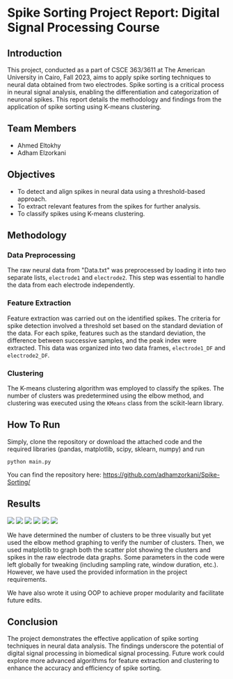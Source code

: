 # Spike Sorting Project Report: Digital Signal Processing Course

## Introduction

This project, conducted as a part of CSCE 363/3611 at The American University in Cairo, Fall 2023, aims to apply spike sorting techniques to neural data obtained from two electrodes. Spike sorting is a critical process in neural signal analysis, enabling the differentiation and categorization of neuronal spikes. This report details the methodology and findings from the application of spike sorting using K-means clustering.

## Team Members
- Ahmed Eltokhy
- Adham Elzorkani

## Objectives

- To detect and align spikes in neural data using a threshold-based approach.
- To extract relevant features from the spikes for further analysis.
- To classify spikes using K-means clustering.

## Methodology

### Data Preprocessing

The raw neural data from "Data.txt" was preprocessed by loading it into two separate lists, `electrode1` and `electrode2`. This step was essential to handle the data from each electrode independently.

### Feature Extraction

Feature extraction was carried out on the identified spikes. The criteria for spike detection involved a threshold set based on the standard deviation of the data. For each spike, features such as the standard deviation, the difference between successive samples, and the peak index were extracted. This data was organized into two data frames, `electrode1_DF` and `electrode2_DF`.

### Clustering

The K-means clustering algorithm was employed to classify the spikes. The number of clusters was predetermined using the elbow method, and clustering was executed using the `KMeans` class from the scikit-learn library.

## How To Run

Simply, clone the repository or download the attached code and the required libraries (pandas, matplotlib, scipy, sklearn, numpy) and run
```
python main.py
```

You can find the repository here:
https://github.com/adhamzorkani/Spike-Sorting/

## Results

**![](https://lh7-us.googleusercontent.com/qrcu8Z4GpS1NoAoH1VUg-uWgqQFNik8Dd5RVJydgBLhiziQkYWMQzTyrhdQVqo_AHvnijpoPW42ZjXOyP7vCLhBAWP5Gn-BQJ8mtQSBQt3XWNfxXcuT7SdsICZsJmsA9YnoLIA5jKmygak7vhs7HaFw)**
**![](https://lh7-us.googleusercontent.com/G0V5YnOJN9hHKE8B_mGcxhB9M0LGGnKOgPDLOvFot7SJLozcT9tdIkDBcNNB44x-iVgtjZnrQlrlxErLeTVISx1YoxZmZ4lq08GkLFVAjIbshh4qfVRViKSE7Xfeqy1UfObzS_TLxDpkrJTCGUdiTPU)**
**![](https://lh7-us.googleusercontent.com/yzn4MMBXaGcOWbmyLr4R0grstu-U2XAMSbrCsJXQcT4zWk8Sf1QI4Y3KEyMCOVMx2skRIq7jJbkxj-iq0bTe6e2Xp_tXripo5kg9d_YMwSsp8Jv3qplamYwcWd3TmHo9-TubioXLcq3MT_TrzCeAA10)**
**![](https://lh7-us.googleusercontent.com/xOlk8rHMiQlFGOmDzDBIeK6Veo0ycgNf7iVmCDurvGWWNl6s49KQy4XG8re0FKwSlQYhTI4RmSOHbXNek6vpbUVVvreb7igL6GE96Py_YGRhqdBH-bezUBdmkzfFD2J7wn7xgvSSXKf85KzYdw-bHh4)**
**![](https://lh7-us.googleusercontent.com/osKI3u_l_d3hykK_rihjZWnTh8pQvU8jAzB_aT-hB-P9nwNq5QelQJ6h8ptHm44ZnadmhPOPyrccsQHphYZXL6BM9lIajbNXhj8PGOHOSXqsWRt6p3hYqM1vQzYocNb5D6bZcKIjk3ecYXFlwPxHiEo)**
**![](https://lh7-us.googleusercontent.com/CXIzknO3K0sBvbKEP9NA-URGrJJ1zKTFaT5vGSBfLQDGz9J9rSb9PaeiKfpoSN23SBs1wyJOE4eE2twvAFNHh1c9Sk407g8AZFtS8Q80Yk8xxHLgp5TGWxJOMN9m3ph7HEc8ALxHk3Ar086AwmExrGs)**


We have determined the number of clusters to be three visually but yet used the elbow method graphing to verify the number of clusters. Then, we used matplotlib to graph both the scatter plot showing the clusters and spikes in the raw electrode data graphs. Some parameters in the code were left globally for tweaking (including sampling rate, window duration, etc.). However, we have used the provided information in the project requirements.

We have also wrote it using OOP to achieve proper modularity and facilitate future edits.

## Conclusion

The project demonstrates the effective application of spike sorting techniques in neural data analysis. The findings underscore the potential of digital signal processing in biomedical signal processing. Future work could explore more advanced algorithms for feature extraction and clustering to enhance the accuracy and efficiency of spike sorting.
